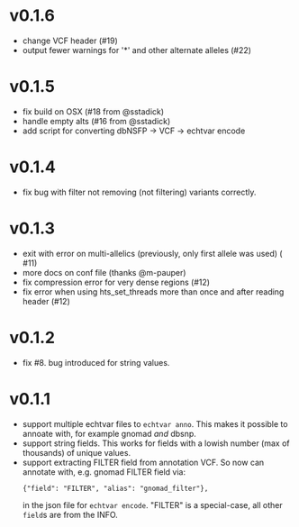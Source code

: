 v0.1.6
======
+ change VCF header (#19)
+ output fewer warnings for '*' and other alternate alleles (#22)

v0.1.5
======
+ fix build on OSX (#18 from @sstadick)
+ handle empty alts (#16 from @sstadick)
+ add script for converting dbNSFP -> VCF -> echtvar encode

v0.1.4
======
+ fix bug with filter not removing (not filtering) variants correctly.

v0.1.3
======
+ exit with error on multi-allelics (previously, only first allele was used) ( #11)
+ more docs on conf file (thanks @m-pauper)
+ fix compression error for very dense regions (#12)
+ fix error when using hts_set_threads more than once and after reading header (#12)

v0.1.2
======
+ fix #8. bug introduced for string values.

v0.1.1
======
+ support multiple echtvar files to `echtvar anno`. This makes it possible to annoate with, for example gnomad *and* dbsnp.
+ support string fields. This works for fields with a lowish number (max of thousands) of unique values.
+ support extracting FILTER field from annotation VCF. So now can annotate with, e.g. gnomad FILTER field via:
  ```
  {"field": "FILTER", "alias": "gnomad_filter"},
  ```
  in the json file for `echtvar encode`. "FILTER" is a special-case, all other `field`s are from the INFO.
  
